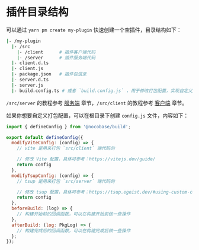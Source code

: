 # 插件目录结构

可以通过 `yarn pm create my-plugin` 快速创建一个空插件，目录结构如下：

```bash
|- /my-plugin
  |- /src
    |- /client      # 插件客户端代码
    |- /server      # 插件服务端代码
  |- client.d.ts
  |- client.js
  |- package.json   # 插件包信息
  |- server.d.ts
  |- server.js
  |- build.config.ts # 或者 `build.config.js` ，用于修改打包配置，实现自定义逻辑
```

`/src/server` 的教程参考 [服务端](./server) 章节，`/src/client` 的教程参考 [客户端](./client) 章节。

如果你想要自定义打包配置，可以在根目录下创建 `config.js` 文件，内容如下：

```js
import { defineConfig } from '@nocobase/build';

export default defineConfig({
  modifyViteConfig: (config) => {
    // vite 是用来打包 `src/client` 端代码的

    // 修改 Vite 配置，具体可参考：https://vitejs.dev/guide/
    return config
  },
  modifyTsupConfig: (config) => {
    // tsup 是用来打包 `src/server` 端代码的

    // 修改 tsup 配置，具体可参考：https://tsup.egoist.dev/#using-custom-configuration
    return config
  },
  beforeBuild: (log) => {
    // 构建开始前的回调函数，可以在构建开始前做一些操作
  },
  afterBuild: (log: PkgLog) => {
    // 构建完成后的回调函数，可以在构建完成后做一些操作
  };
});
```

